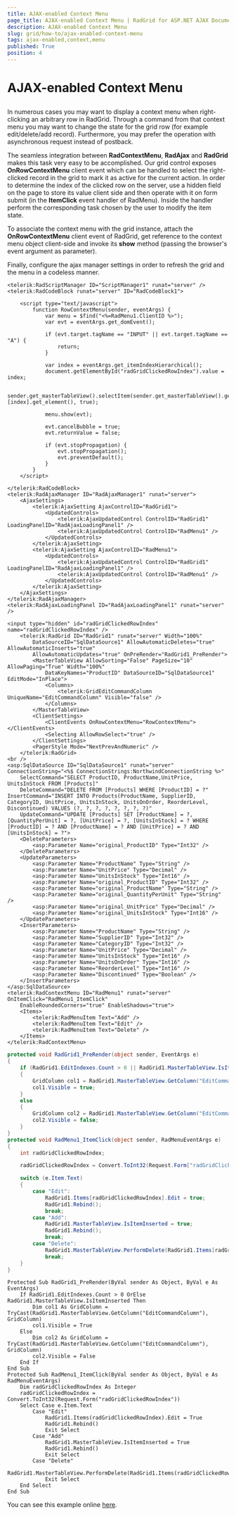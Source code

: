 ```yaml
---
title: AJAX-enabled Context Menu
page_title: AJAX-enabled Context Menu | RadGrid for ASP.NET AJAX Documentation
description: AJAX-enabled Context Menu
slug: grid/how-to/ajax-enabled-context-menu
tags: ajax-enabled,context,menu
published: True
position: 4
---
```


# AJAX-enabled Context Menu



## 

In numerous cases you may want to display a context menu when right-clicking an arbitrary row in RadGrid. Through a command from that context menu you may want to change the state for the grid row (for example edit/delete/add record). Furthermore, you may prefer the operation with asynchronous request instead of postback.

The seamless integration between **RadContextMenu**, **RadAjax** and **RadGrid** makes this task very easy to be accomplished. Our grid control exposes **OnRowContextMenu** client event which can be handled to select the right-clicked record in the grid to mark it as active for the current action. In order to determine the index of the clicked row on the server, use a hidden field on the page to store its value client side and then operate with it on form submit (in the **ItemClick** event handler of RadMenu). Inside the handler perform the corresponding task chosen by the user to modify the item state.

To associate the context menu with the grid instance, attach the **OnRowContextMenu** client event of RadGrid, get reference to the context menu object client-side and invoke its **show** method (passing the browser's event argument as parameter).

Finally, configure the ajax manager settings in order to refresh the grid and the menu in a codeless manner.


````ASP.NET
<telerik:RadScriptManager ID="ScriptManager1" runat="server" />
<telerik:RadCodeBlock runat="server" ID="RadCodeBlock1">

    <script type="text/javascript">
        function RowContextMenu(sender, eventArgs) {
            var menu = $find("<%=RadMenu1.ClientID %>");
            var evt = eventArgs.get_domEvent();

            if (evt.target.tagName == "INPUT" || evt.target.tagName == "A") {
                return;
            }

            var index = eventArgs.get_itemIndexHierarchical();
            document.getElementById("radGridClickedRowIndex").value = index;

            sender.get_masterTableView().selectItem(sender.get_masterTableView().get_dataItems()[index].get_element(), true);

            menu.show(evt);

            evt.cancelBubble = true;
            evt.returnValue = false;

            if (evt.stopPropagation) {
                evt.stopPropagation();
                evt.preventDefault();
            }
        }
    </script>

</telerik:RadCodeBlock>
<telerik:RadAjaxManager ID="RadAjaxManager1" runat="server">
    <AjaxSettings>
        <telerik:AjaxSetting AjaxControlID="RadGrid1">
            <UpdatedControls>
                <telerik:AjaxUpdatedControl ControlID="RadGrid1" LoadingPanelID="RadAjaxLoadingPanel1" />
                <telerik:AjaxUpdatedControl ControlID="RadMenu1" />
            </UpdatedControls>
        </telerik:AjaxSetting>
        <telerik:AjaxSetting AjaxControlID="RadMenu1">
            <UpdatedControls>
                <telerik:AjaxUpdatedControl ControlID="RadGrid1" LoadingPanelID="RadAjaxLoadingPanel1" />
                <telerik:AjaxUpdatedControl ControlID="RadMenu1" />
            </UpdatedControls>
        </telerik:AjaxSetting>
    </AjaxSettings>
</telerik:RadAjaxManager>
<telerik:RadAjaxLoadingPanel ID="RadAjaxLoadingPanel1" runat="server" />

<input type="hidden" id="radGridClickedRowIndex" name="radGridClickedRowIndex" />
    <telerik:RadGrid ID="RadGrid1" runat="server" Width="100%"
        DataSourceID="SqlDataSource1" AllowAutomaticDeletes="true" AllowAutomaticInserts="true"
        AllowAutomaticUpdates="true" OnPreRender="RadGrid1_PreRender">
        <MasterTableView AllowSorting="False" PageSize="10" AllowPaging="True" Width="100%"
            DataKeyNames="ProductID" DataSourceID="SqlDataSource1" EditMode="InPlace">
            <Columns>
                <telerik:GridEditCommandColumn UniqueName="EditCommandColumn" Visible="false" />
            </Columns>
        </MasterTableView>
        <ClientSettings>
            <ClientEvents OnRowContextMenu="RowContextMenu"></ClientEvents>
            <Selecting AllowRowSelect="true" />
        </ClientSettings>
        <PagerStyle Mode="NextPrevAndNumeric" />
    </telerik:RadGrid>
<br />
<asp:SqlDataSource ID="SqlDataSource1" runat="server" ConnectionString="<%$ ConnectionStrings:NorthwindConnectionString %>"
    SelectCommand="SELECT ProductID, ProductName,UnitPrice, UnitsInStock FROM [Products]"
    DeleteCommand="DELETE FROM [Products] WHERE [ProductID] = ?" InsertCommand="INSERT INTO Products(ProductName, SupplierID, CategoryID, UnitPrice, UnitsInStock, UnitsOnOrder, ReorderLevel, Discontinued) VALUES (?, ?, ?, ?, ?, ?, ?, ?)"
    UpdateCommand="UPDATE [Products] SET [ProductName] = ?,[QuantityPerUnit] = ?, [UnitPrice] = ?, [UnitsInStock] = ? WHERE [ProductID] = ? AND [ProductName] = ? AND [UnitPrice] = ? AND [UnitsInStock] = ?">
    <DeleteParameters>
        <asp:Parameter Name="original_ProductID" Type="Int32" />
    </DeleteParameters>
    <UpdateParameters>
        <asp:Parameter Name="ProductName" Type="String" />
        <asp:Parameter Name="UnitPrice" Type="Decimal" />
        <asp:Parameter Name="UnitsInStock" Type="Int16" />
        <asp:Parameter Name="original_ProductID" Type="Int32" />
        <asp:Parameter Name="original_ProductName" Type="String" />
        <asp:Parameter Name="original_QuantityPerUnit" Type="String" />
        <asp:Parameter Name="original_UnitPrice" Type="Decimal" />
        <asp:Parameter Name="original_UnitsInStock" Type="Int16" />
    </UpdateParameters>
    <InsertParameters>
        <asp:Parameter Name="ProductName" Type="String" />
        <asp:Parameter Name="SupplierID" Type="Int32" />
        <asp:Parameter Name="CategoryID" Type="Int32" />
        <asp:Parameter Name="UnitPrice" Type="Decimal" />
        <asp:Parameter Name="UnitsInStock" Type="Int16" />
        <asp:Parameter Name="UnitsOnOrder" Type="Int16" />
        <asp:Parameter Name="ReorderLevel" Type="Int16" />
        <asp:Parameter Name="Discontinued" Type="Boolean" />
    </InsertParameters>
</asp:SqlDataSource>
<telerik:RadContextMenu ID="RadMenu1" runat="server" OnItemClick="RadMenu1_ItemClick"
    EnableRoundedCorners="true" EnableShadows="true">
    <Items>
        <telerik:RadMenuItem Text="Add" />
        <telerik:RadMenuItem Text="Edit" />
        <telerik:RadMenuItem Text="Delete" />
    </Items>
</telerik:RadContextMenu>
````
````C#
protected void RadGrid1_PreRender(object sender, EventArgs e)
{
    if (RadGrid1.EditIndexes.Count > 0 || RadGrid1.MasterTableView.IsItemInserted)
    {
        GridColumn col1 = RadGrid1.MasterTableView.GetColumn("EditCommandColumn") as GridColumn;
        col1.Visible = true;
    }
    else
    {
        GridColumn col2 = RadGrid1.MasterTableView.GetColumn("EditCommandColumn") as GridColumn;
        col2.Visible = false;
    }
}
protected void RadMenu1_ItemClick(object sender, RadMenuEventArgs e)
{
    int radGridClickedRowIndex;

    radGridClickedRowIndex = Convert.ToInt32(Request.Form["radGridClickedRowIndex"]);

    switch (e.Item.Text)
    {
        case "Edit":
            RadGrid1.Items[radGridClickedRowIndex].Edit = true;
            RadGrid1.Rebind();
            break;
        case "Add":
            RadGrid1.MasterTableView.IsItemInserted = true;
            RadGrid1.Rebind();
            break;
        case "Delete":
            RadGrid1.MasterTableView.PerformDelete(RadGrid1.Items[radGridClickedRowIndex]);
            break;
    }
}

````
````VB
Protected Sub RadGrid1_PreRender(ByVal sender As Object, ByVal e As EventArgs)
    If RadGrid1.EditIndexes.Count > 0 OrElse RadGrid1.MasterTableView.IsItemInserted Then
        Dim col1 As GridColumn = TryCast(RadGrid1.MasterTableView.GetColumn("EditCommandColumn"), GridColumn)
        col1.Visible = True
    Else
        Dim col2 As GridColumn = TryCast(RadGrid1.MasterTableView.GetColumn("EditCommandColumn"), GridColumn)
        col2.Visible = False
    End If
End Sub
Protected Sub RadMenu1_ItemClick(ByVal sender As Object, ByVal e As RadMenuEventArgs)
    Dim radGridClickedRowIndex As Integer
    radGridClickedRowIndex = Convert.ToInt32(Request.Form("radGridClickedRowIndex"))
    Select Case e.Item.Text
        Case "Edit"
            RadGrid1.Items(radGridClickedRowIndex).Edit = True
            RadGrid1.Rebind()
            Exit Select
        Case "Add"
            RadGrid1.MasterTableView.IsItemInserted = True
            RadGrid1.Rebind()
            Exit Select
        Case "Delete"
            RadGrid1.MasterTableView.PerformDelete(RadGrid1.Items(radGridClickedRowIndex))
            Exit Select
    End Select
End Sub
````


You can see this example online [here](http://demos.telerik.com/aspnet-ajax/Controls/Examples/Integration/GridAndMenu/DefaultCS.aspx?product=grid).

